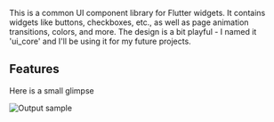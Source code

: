 <!--
This README describes the package. If you publish this package to pub.dev,
this README's contents appear on the landing page for your package.

For information about how to write a good package README, see the guide for
[writing package pages](https://dart.dev/tools/pub/writing-package-pages).

For general information about developing packages, see the Dart guide for
[creating packages](https://dart.dev/guides/libraries/create-packages)
and the Flutter guide for
[developing packages and plugins](https://flutter.dev/to/develop-packages).
-->

This is a common UI component library for Flutter widgets. It contains widgets like buttons, checkboxes, etc., as well as page animation transitions, colors, and more. The design is a bit playful - I named it 'ui_core' and I'll be using it for my future projects.

## Features

Here is a small glimpse

![Output sample]([https://github.com/ajasmin/camstudio-mousedown-highlight/raw/master/android_vid_test.gif](https://github.com/bharathwajv/ui_core/blob/main/chaikings%20demo.mp4))
